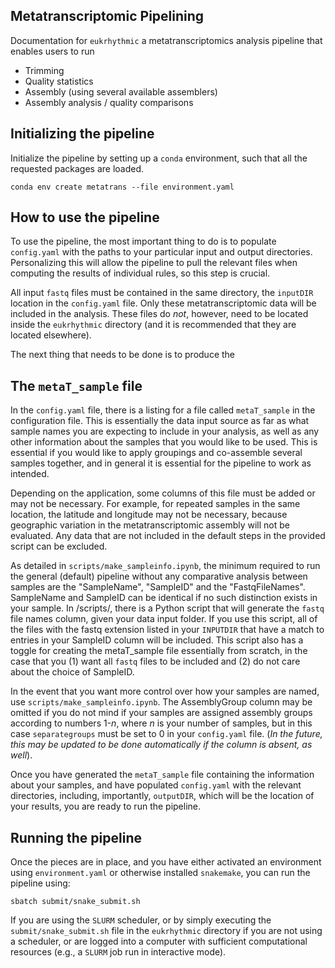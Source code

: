 ## Metatranscriptomic Pipelining

Documentation for `eukrhythmic` a metatranscriptomics analysis pipeline that enables users to run 

- Trimming
- Quality statistics
- Assembly (using several available assemblers)
- Assembly analysis / quality comparisons

## Initializing the pipeline

Initialize the pipeline by setting up a `conda` environment, such that all the requested packages are loaded. 

```
conda env create metatrans --file environment.yaml
```

## How to use the pipeline

To use the pipeline, the most important thing to do is to populate `config.yaml` with the paths to your particular input and output directories. Personalizing this will allow the pipeline to pull the relevant files when computing the results of individual rules, so this step is crucial. 

All input `fastq` files must be contained in the same directory, the `inputDIR` location in the `config.yaml` file. Only these metatranscriptomic data will be included in the analysis. These files do _not_, however, need to be located inside the `eukrhythmic` directory (and it is recommended that they are located elsewhere). 

The next thing that needs to be done is to produce the 

## The `metaT_sample` file 

In the `config.yaml` file, there is a listing for a file called `metaT_sample` in the configuration file. This is essentially the data input source as far as what sample names you are expecting to include in your analysis, as well as any other information about the samples that you would like to be used. This is essential if you would like to apply groupings and co-assemble several samples together, and in general it is essential for the pipeline to work as intended. 

Depending on the application, some columns of this file must be added or may not be necessary. For example, for repeated samples in the same location, the latitude and longitude may not be necessary, because geographic variation in the metatranscriptomic assembly will not be evaluated. Any data that are not included in the default steps in the provided script can be excluded. 

As detailed in `scripts/make_sampleinfo.ipynb`, the minimum required to run the general (default) pipeline without any comparative analysis between samples are the "SampleName", "SampleID" and the "FastqFileNames". SampleName and SampleID can be identical if no such distinction exists in your sample. In /scripts/, there is a Python script that will generate the `fastq` file names column, given your data input folder. If you use this script, all of the files with the fastq extension listed in your `INPUTDIR` that have a match to entries in your SampleID column will be included. This script also has a toggle for creating the metaT\_sample file essentially from scratch, in the case that you (1) want all `fastq` files to be included and (2) do not care about the choice of SampleID. 

In the event that you want more control over how your samples are named, use `scripts/make_sampleinfo.ipynb`. The AssemblyGroup column may be omitted if you do not mind if your samples are assigned assembly groups according to numbers 1-_n_, where _n_ is your number of samples, but in this case `separategroups` must be set to 0 in your `config.yaml` file. (_In the future, this may be updated to be done automatically if the column is absent, as well_). 

Once you have generated the `metaT_sample` file containing the information about your samples, and have populated `config.yaml` with the relevant directories, including, importantly, `outputDIR`, which will be the location of your results, you are ready to run the pipeline.

## Running the pipeline

Once the pieces are in place, and you have either activated an environment using `environment.yaml` or otherwise installed `snakemake`, you can run the pipeline using:

```
sbatch submit/snake_submit.sh
```

If you are using the `SLURM` scheduler, or by simply executing the `submit/snake_submit.sh` file in the `eukrhythmic` directory if you are not using a scheduler, or are logged into a computer with sufficient computational resources (e.g., a `SLURM` job run in interactive mode). 